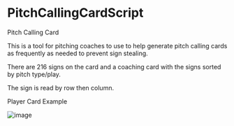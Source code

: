 # PitchCallingCardScript
Pitch Calling Card

This is a tool for pitching coaches to use to help generate pitch calling cards as frequently as needed to prevent sign stealing.

There are 216 signs on the card and a coaching card with the signs sorted by pitch type/play. 

The sign is read by row then column. 

Player Card Example

![image](https://github.com/drewbrownie21/BaseballPitchingSigns/assets/36270973/cb79f5e5-5dc2-4316-b6b6-a471d14c2473)
